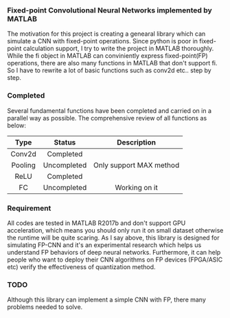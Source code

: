 ### Fixed-point Convolutional Neural Networks implemented by MATLAB

The motivation for this project is creating a genearal library which can simulate a CNN with fixed-point operations. Since python is poor in fixed-point calculation support, I try to write the project in MATLAB thoroughly. While the fi object in MATLAB can conviniently express fixed-point(FP) operations, there are also many functions in MATLAB that don't support fi. So I have to rewrite a lot of basic functions such as conv2d etc.. step by step.

### Completed
Several fundamental functions have been completed and carried on in a parallel way as possible. The comprehensive review of all functions as below:

|   **Type**  |    **Status**   |       **Description**       |
|:-------:|:-----------:|:-----------------------:|
| Conv2d  | Completed   |                         |
| Pooling | Uncompleted | Only support MAX method |
| ReLU    | Completed   |                         |
| FC      | Uncompleted | Working on it           |

### Requirement

All codes are tested in MATLAB R2017b and don't support GPU acceleration, which means you should only run it on small dataset otherwise the runtime will be quite scaring. As I say above, this library is designed for simulating FP-CNN and it's an experimental research which helps us understand FP behaviors of deep neural networks. Furthermore, it can help people who want to deploy their CNN algorithms on FP devices (FPGA/ASIC etc) verify the effectiveness of quantization method.

### TODO

Although this library can implement a simple CNN with FP, there many problems needed to solve.
